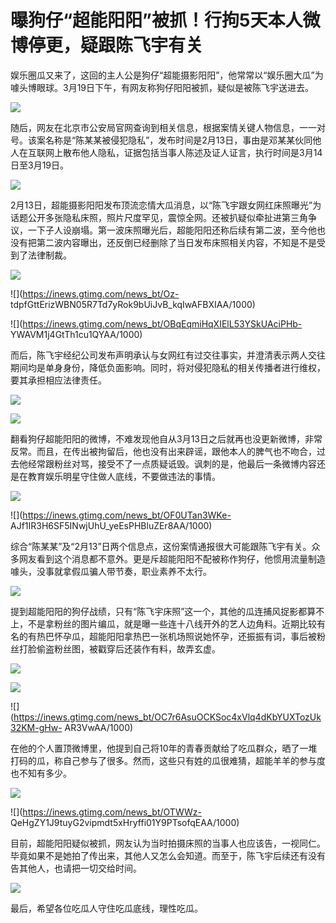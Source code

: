 # 曝狗仔“超能阳阳”被抓！行拘5天本人微博停更，疑跟陈飞宇有关

娱乐圈瓜又来了，这回的主人公是狗仔“超能摄影阳阳”，他常常以“娱乐圈大瓜”为噱头博眼球。3月19日下午，有网友称狗仔阳阳被抓，疑似是被陈飞宇送进去。

![](https://inews.gtimg.com/news_bt/O2bWUPrNQfncnPIYd1y3XTyzqj8HETz2W_NpHef3aMFoMAA/1000)

随后，网友在北京市公安局官网查询到相关信息，根据案情关键人物信息，一一对号。该案名称是“陈某某被侵犯隐私”，发布时间是2月13日，事由是邓某某伙同他人在互联网上散布他人隐私，证据包括当事人陈述及证人证言，执行时间是3月14日至3月19日。

![](https://inews.gtimg.com/news_bt/OJhDTvLKSmakLTfpPudBVIZlCbxO6FxUpLBu3spyAdOrgAA/1000)

2月13日，超能摄影阳阳发布顶流恋情大瓜消息，以“陈飞宇跟女网红床照曝光”为话题公开多张隐私床照，照片尺度罕见，震惊全网。还被扒疑似牵扯进第三角争议，一下子人设崩塌。第一波床照曝光后，超能阳阳还称后续有第二波，至今他也没有把第二波内容曝出，还反倒已经删除了当日发布床照相关内容，不知是不是受到了法律制裁。

![](https://inews.gtimg.com/news_bt/O5_E1e06BSx4VVccp0DFBR_0CWFr1g2Zo0G_kZdeU2AU0AA/1000)

![](https://inews.gtimg.com/news_bt/Oz-
tdpfGttErizWBN05R7Td7yRok9bUiJvB_kqIwAFBXIAA/1000)

![](https://inews.gtimg.com/news_bt/OBqEqmiHqXIElL53YSkUAciPHb-
YWAVM1j4GtTh1cu1QYAA/1000)

而后，陈飞宇经纪公司发布声明承认与女网红有过交往事实，并澄清表示两人交往期间均是单身身份，降低负面影响。同时，将对侵犯隐私的相关传播者进行维权，要其承担相应法律责任。

![](https://inews.gtimg.com/news_bt/OmB8v_vVY4JQw8OD1WTbyO3ggs1ZlfSqIqNE_0KS6hPyIAA/1000)

![](https://inews.gtimg.com/news_bt/OEJ3RB_CB5KO4MNXoNVbpqfg7HFMHXtQmfK6ryq7vW1CcAA/1000)

翻看狗仔超能阳阳的微博，不难发现他自从3月13日之后就再也没更新微博，非常反常。而且，在传出被拘留后，他也没有出来辟谣，跟他本人的脾气也不吻合，过去他经常跟粉丝对骂，接受不了一点质疑诋毁。讽刺的是，他最后一条微博内容还是在教育娱乐明星守住做人底线，不要做违法的事情。

![](https://inews.gtimg.com/news_bt/Og8Yo8-fZ3nx7tjga5wRUWKNRhoRKpcqvcxSbjWWqxdVcAA/1000)

![](https://inews.gtimg.com/news_bt/OF0UTan3WKe-
AJf1IR3H6SF5INwjUhU_yeEsPHBluZEr8AA/1000)

综合“陈某某”及“2月13”日两个信息点，这份案情通报很大可能跟陈飞宇有关。众多网友看到这个消息都不意外。更是斥超能阳阳不配被称作狗仔，他惯用流量制造噱头，没事就拿假瓜骗人带节奏，职业素养不太行。

![](https://inews.gtimg.com/news_bt/OJBJQ0KB932JH5M4-xCsYt_H349d1c1YT_h76J-BXMQYQAA/1000)

提到超能阳阳的狗仔战绩，只有“陈飞宇床照”这一个，其他的瓜连捕风捉影都算不上，不是拿粉丝的图片编瓜，就是曝一些连十八线开外的艺人边角料。近期比较有名的有热巴怀孕瓜，超能阳阳拿热巴一张机场照说她怀孕，还振振有词，事后被粉丝打脸偷盗粉丝图，被戳穿后还装作有料，故弄玄虚。

![](https://inews.gtimg.com/news_bt/Oqj78djD4wr_MusTJD63Ma5PgmRx4ERcgvYDrGPTZJ75wAA/1000)

![](https://inews.gtimg.com/news_bt/OKav5EavwLNWbho3f-ttP2rPIrBvl8TUItDw3-I5-eaDoAA/1000)

![](https://inews.gtimg.com/news_bt/OC7r6AsuOCKSoc4xVlq4dKbYUXTozUk32KM-gHw-
AR3VwAA/1000)

在他的个人置顶微博里，他提到自己将10年的青春贡献给了吃瓜群众，晒了一堆打码的瓜，称自己参与了很多。然而，这些只有姓的瓜很难猜，超能羊羊的参与度也不知有多少。

![](https://inews.gtimg.com/news_bt/OecDnKN4rVwGdRitHVJjhbDJnA0nDDvdgGqPhnOp-2trwAA/1000)

![](https://inews.gtimg.com/news_bt/OTWWz-
QeHgZY1J9tuyG2vipmdt5xHryffi01Y9PTsofqEAA/1000)

目前，超能阳阳疑似被抓，网友认为当时拍摄床照的当事人也应该告，一视同仁。毕竟如果不是她拍了传出来，其他人又怎么会知道。而至于，陈飞宇后续还有没有告其他人，也请把一切交给时间。

![](https://inews.gtimg.com/news_bt/OPrSLmIvgMiu4YiXzyy8d2FMNiUnam31_3gSfVUZRLKDUAA/1000)

最后，希望各位吃瓜人守住吃瓜底线，理性吃瓜。

